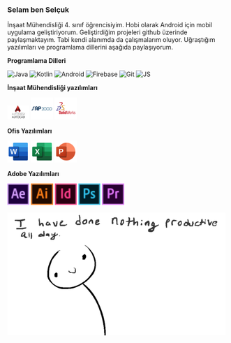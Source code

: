 ### Selam ben Selçuk
İnşaat Mühendisliği 4. sınıf öğrencisiyim. Hobi olarak Android için mobil uygulama geliştiriyorum. Geliştirdiğim projeleri github üzerinde paylaşmaktayım. Tabi kendi alanımda da çalışmalarım oluyor. Uğraştığım yazılımları ve programlama dillerini aşağıda paylaşıyorum.

**Programlama Dilleri**
<p>
<img title="Java" alt="Java" width="10%" src="https://www.vectorlogo.zone/logos/java/java-ar21.svg" />
<img title="Kotlin" alt="Kotlin" width="10%" src="https://www.vectorlogo.zone/logos/kotlinlang/kotlinlang-ar21.svg" />
<img title="Android" alt="Android" width="10%" src="https://www.vectorlogo.zone/logos/android/android-ar21.svg" />
<img title="Firebase" alt="Firebase" width="10%" src="https://www.vectorlogo.zone/logos/firebase/firebase-ar21.svg" />
<img title="Git" alt="Git" width="10%" src="https://www.vectorlogo.zone/logos/git-scm/git-scm-ar21.svg" />
<img alt="JS" title="JavaScript" width="10%" src="https://www.vectorlogo.zone/logos/javascript/javascript-ar21.svg">
</p>

**İnşaat Mühendisliği yazılımları**
<p>
<img title="Autocad" alt="Autocad" width="10%" src="https://raw.githubusercontent.com/55selcukozdemir/55selcukozdemir/main/src/autocad.png" />
<img alt="SAP2000" title="SAP2000" width="10%" src="https://raw.githubusercontent.com/55selcukozdemir/55selcukozdemir/75b63af2b7a7541d4af32347f6d4abb344f75d23/src/sap2000-vector-logo.svg">
<img title="Solidworks" alt="Solidworks" width="10%" src="https://raw.githubusercontent.com/55selcukozdemir/55selcukozdemir/75b63af2b7a7541d4af32347f6d4abb344f75d23/src/solidworks.svg">
</p>

**Ofis Yazılımları**
<p>
<img width="10%" src="https://raw.githubusercontent.com/55selcukozdemir/55selcukozdemir/main/src/word.svg" />
<img width="10%" src="https://raw.githubusercontent.com/55selcukozdemir/55selcukozdemir/main/src/excel.svg">
<img width="10%" src="https://raw.githubusercontent.com/55selcukozdemir/55selcukozdemir/main/src/powerpoint.svg">
</p>

**Adobe Yazılımları**
<p>
<img width="10%" src="https://raw.githubusercontent.com/55selcukozdemir/55selcukozdemir/main/src/aftereffects.svg" />
<img width="10%" src="https://raw.githubusercontent.com/55selcukozdemir/55selcukozdemir/main/src/illustrator.svg">
<img width="10%" src="https://raw.githubusercontent.com/55selcukozdemir/55selcukozdemir/main/src/indesign.svg">
<img width="10%" src="https://raw.githubusercontent.com/55selcukozdemir/55selcukozdemir/main/src/photoshop.svg">
<img width="10%" src="https://raw.githubusercontent.com/55selcukozdemir/55selcukozdemir/main/src/premierepro.svg">
</p>

<img align="center" src="https://raw.githubusercontent.com/55selcukozdemir/55selcukozdemir/main/src/allday.gif">

